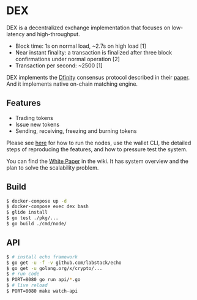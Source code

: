 # DEX

DEX is a decentralized exchange implementation that focuses on
low-latency and high-throughput.

- Block time: 1s on normal load, ~2.7s on high load [1]
- Near instant finality: a transaction is finalized after three block confirmations under normal operation [2]
- Transaction per second: ~2500 [1]

DEX implements the [Dfinity](https://dfinity.org/) consensus protocol described in their [paper](https://dfinity.org/pdf-viewer/library/dfinity-consensus.pdf).
And it implements native on-chain matching engine.

## Features

- Trading tokens
- Issue new tokens
- Sending, receiving, freezing and burning tokens

Please see [here](./commands.md) for how to run the nodes, use the wallet CLI, the
detailed steps of reproducing the features, and how to pressure test the system.

You can find the [White Paper](https://github.com/helinwang/dex/wiki/White-Paper) in the wiki. It has system overview and the plan to solve the scalability problem.

## Build

```bash
$ docker-compose up -d
$ docker-compose exec dex bash
$ glide install
$ go test ./pkg/...
$ go build ./cmd/node/
```

## API

```bash
$ # install echo framework
$ go get -u -f -v github.com/labstack/echo
$ go get -u golang.org/x/crypto/...
$ # run code
$ PORT=8080 go run api/*.go
$ # live reload
$ PORT=8080 make watch-api
```
